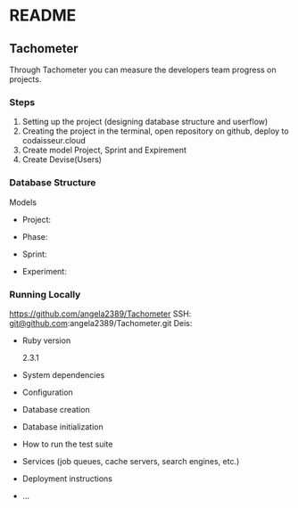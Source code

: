 # README

## Tachometer
Through Tachometer you can measure the developers team progress on projects.

### Steps
1. Setting up the project (designing database structure and userflow)
2. Creating the project in the terminal, open repository on github, deploy to codaisseur.cloud
3. Create model Project, Sprint and Expirement
4. Create Devise(Users)


### Database Structure
  Models

  - Project:

  - Phase:

  - Sprint:

  - Experiment:


### Running Locally
https://github.com/angela2389/Tachometer
SSH: git@github.com:angela2389/Tachometer.git
Deis: 

* Ruby version

  2.3.1

* System dependencies

* Configuration

* Database creation

* Database initialization

* How to run the test suite

* Services (job queues, cache servers, search engines, etc.)

* Deployment instructions

* ...
